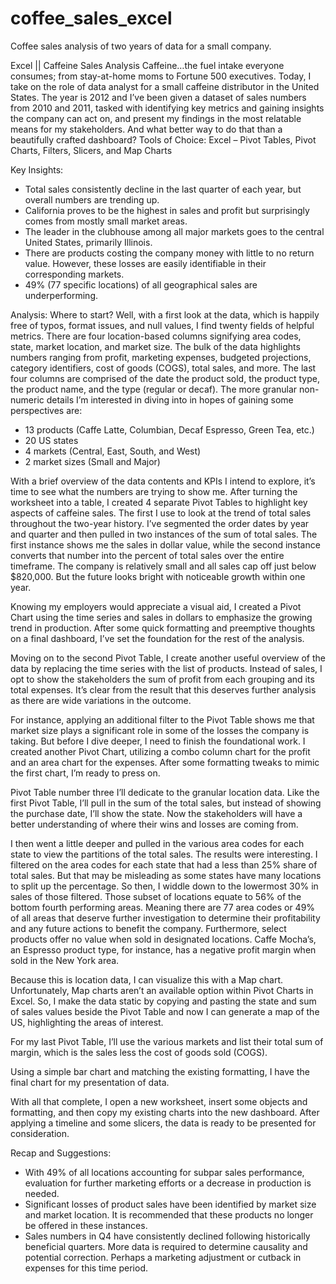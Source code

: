 # coffee_sales_excel
Coffee sales analysis of two years of data for a small company. 

Excel || Caffeine Sales Analysis
Caffeine…the fuel intake everyone consumes; from stay-at-home moms to Fortune 500 executives. Today, I take on the role of data analyst for a small caffeine distributor in the United States. The year is 2012 and I’ve been given a dataset of sales numbers from 2010 and 2011, tasked with identifying key metrics and gaining insights the company can act on, and present my findings in the most relatable means for my stakeholders. And what better way to do that than a beautifully crafted dashboard?
Tools of Choice:
Excel – Pivot Tables, Pivot Charts, Filters, Slicers, and Map Charts

Key Insights:
- Total sales consistently decline in the last quarter of each year, but overall numbers are trending up.
- California proves to be the highest in sales and profit but surprisingly comes from mostly small market areas.
- The leader in the clubhouse among all major markets goes to the central United States, primarily Illinois.
- There are products costing the company money with little to no return value. However, these losses are easily identifiable in their corresponding markets.
- 49% (77 specific locations) of all geographical sales are underperforming.

Analysis:
Where to start? 
Well, with a first look at the data, which is happily free of typos, format issues, and null values, I find twenty fields of helpful metrics. There are four location-based columns signifying area codes, state, market location, and market size. The bulk of the data highlights numbers ranging from profit, marketing expenses, budgeted projections, category identifiers, cost of goods (COGS), total sales, and more. The last four columns are comprised of the date the product sold, the product type, the product name, and the type (regular or decaf).
The more granular non-numeric details I’m interested in diving into in hopes of gaining some perspectives are:
- 13 products (Caffe Latte, Columbian, Decaf Espresso, Green Tea, etc.)
- 20 US states
- 4 markets (Central, East, South, and West)
- 2 market sizes (Small and Major)
  
With a brief overview of the data contents and KPIs I intend to explore, it’s time to see what the numbers are trying to show me.
After turning the worksheet into a table, I created 4 separate Pivot Tables to highlight key aspects of caffeine sales. The first I use to look at the trend of total sales throughout the two-year history.
I’ve segmented the order dates by year and quarter and then pulled in two instances of the sum of total sales. The first instance shows me the sales in dollar value, while the second instance converts that number into the percent of total sales over the entire timeframe.
The company is relatively small and all sales cap off just below $820,000. But the future looks bright with noticeable growth within one year.
 

Knowing my employers would appreciate a visual aid, I created a Pivot Chart using the time series and sales in dollars to emphasize the growing trend in production. After some quick formatting and preemptive thoughts on a final dashboard, I’ve set the foundation for the rest of the analysis.
 

Moving on to the second Pivot Table, I create another useful overview of the data by replacing the time series with the list of products. Instead of sales, I opt to show the stakeholders the sum of profit from each grouping and its total expenses. It’s clear from the result that this deserves further analysis as there are wide variations in the outcome.
  

For instance, applying an additional filter to the Pivot Table shows me that market size plays a significant role in some of the losses the company is taking.
But before I dive deeper, I need to finish the foundational work. I created another Pivot Chart, utilizing a combo column chart for the profit and an area chart for the expenses. After some formatting tweaks to mimic the first chart, I’m ready to press on.
 
Pivot Table number three I’ll dedicate to the granular location data. Like the first Pivot Table, I’ll pull in the sum of the total sales, but instead of showing the purchase date, I’ll show the state. Now the stakeholders will have a better understanding of where their wins and losses are coming from.
 
I then went a little deeper and pulled in the various area codes for each state to view the partitions of the total sales. The results were interesting. I filtered on the area codes for each state that had a less than 25% share of total sales. But that may be misleading as some states have many locations to split up the percentage. So then, I widdle down to the lowermost 30% in sales of those filtered. Those subset of locations equate to 56% of the bottom fourth performing areas. Meaning there are 77 area codes or 49% of all areas that deserve further investigation to determine their profitability and any future actions to benefit the company.
Furthermore, select products offer no value when sold in designated locations. Caffe Mocha’s, an Espresso product type, for instance, has a negative profit margin when sold in the New York area.
 
Because this is location data, I can visualize this with a Map chart. Unfortunately, Map charts aren’t an available option within Pivot Charts in Excel. So, I make the data static by copying and pasting the state and sum of sales values beside the Pivot Table and now I can generate a map of the US, highlighting the areas of interest.
 

For my last Pivot Table, I’ll use the various markets and list their total sum of margin, which is the sales less the cost of goods sold (COGS).
 
Using a simple bar chart and matching the existing formatting, I have the final chart for my presentation of data.
 

With all that complete, I open a new worksheet, insert some objects and formatting, and then copy my existing charts into the new dashboard. After applying a timeline and some slicers, the data is ready to be presented for consideration.

 


Recap and Suggestions:
-  With 49% of all locations accounting for subpar sales performance, evaluation for further marketing efforts or a decrease in production is needed.
- Significant losses of product sales have been identified by market size and market location. It is recommended that these products no longer be offered in these instances.
- Sales numbers in Q4 have consistently declined following historically beneficial quarters. More data is required to determine causality and potential correction. Perhaps a marketing adjustment or cutback in expenses for this time period.
